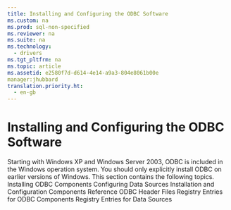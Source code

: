 ```yaml
---
title: Installing and Configuring the ODBC Software
ms.custom: na
ms.prod: sql-non-specified
ms.reviewer: na
ms.suite: na
ms.technology: 
  - drivers
ms.tgt_pltfrm: na
ms.topic: article
ms.assetid: e2580f7d-d614-4e14-a9a3-804e8061b00e
manager:jhubbard
translation.priority.ht: 
  - en-gb
---
```

# Installing and Configuring the ODBC Software
<?xml version="1.0" encoding="utf-8"?>
<developerOrientationDocument xmlns="http://ddue.schemas.microsoft.com/authoring/2003/5" xmlns:xlink="http://www.w3.org/1999/xlink" xmlns:xsi="http://www.w3.org/2001/XMLSchema-instance" xsi:schemaLocation="http://ddue.schemas.microsoft.com/authoring/2003/5 http://dduestorage.blob.core.windows.net/ddueschema/developer.xsd">
  <introduction>
    <alert class="note">
      <para>Starting with Windows XP and Windows Server 2003, ODBC is included in the Windows operation system. You should only explicitly install ODBC on earlier versions of Windows.</para>
    </alert>
    <para>This section contains the following topics.</para>
    <list class="bullet">
      <listItem>
        <para>
          <legacyLink xlink:href="b7e48e9c-8912-4003-b4ef-30aa44de06a7">Installing ODBC Components</legacyLink>
        </para>
      </listItem>
      <listItem>
        <para>
          <legacyLink xlink:href="f11985c2-c054-4ab4-840e-aca4c585c9d8">Configuring Data Sources</legacyLink>
        </para>
      </listItem>
      <listItem>
        <para>
          <legacyLink xlink:href="c48b4303-6f39-4b5e-9134-1113cdef0e43">Installation and Configuration Components Reference</legacyLink>
        </para>
      </listItem>
      <listItem>
        <para>
          <legacyLink xlink:href="96f97ba3-7e73-4196-abfb-036c5f6d1903">ODBC Header Files</legacyLink>
        </para>
      </listItem>
      <listItem>
        <para>
          <legacyLink xlink:href="c90aa8a4-6ece-48de-901c-17d23739a9ff">Registry Entries for ODBC Components</legacyLink>
        </para>
      </listItem>
      <listItem>
        <para>
          <legacyLink xlink:href="78aaa3d3-d081-4550-80e3-720c910d5996">Registry Entries for Data Sources</legacyLink>
        </para>
      </listItem>
    </list>
  </introduction>
  <relatedTopics />
</developerOrientationDocument>